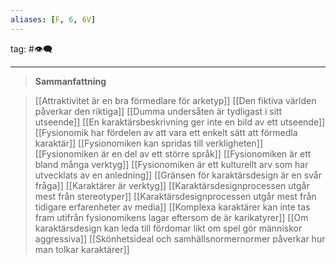 ```yaml
---
aliases: [F, 6, 6V]
---
```

tag: #👁‍🗨
- - - 

>**Sammanfattning**
>

>[[Attraktivitet är en bra förmedlare för arketyp]]
[[Den fiktiva världen påverkar den riktiga]]
[[Dumma undersåten är tydligast i sitt utseende]]
[[En karaktärsbeskrivning ger inte en bild av ett utseende]]
[[Fysionomik har fördelen av att vara ett enkelt sätt att förmedla karaktär]]
[[Fysionomiken kan spridas till verkligheten]]
[[Fysionomiken är en del av ett större språk]]
[[Fysionomiken är ett bland många verktyg]]
[[Fysionomiken är ett kulturellt arv som har utvecklats av en anledning]]
[[Gränsen för karaktärsdesign är en svår fråga]]
[[Karaktärer är verktyg]]
[[Karaktärsdesignprocessen utgår mest från stereotyper]]
[[Karaktärsdesignprocessen utgår mest från tidigare erfarenheter av media]]
[[Komplexa karaktärer kan inte tas fram utifrån fysionomikens lagar eftersom de är karikatyrer]]
[[Om karaktärsdesign kan leda till fördomar likt om spel gör människor aggressiva]]
[[Skönhetsideal och samhällsnormernormer påverkar hur man tolkar karaktärer]]
